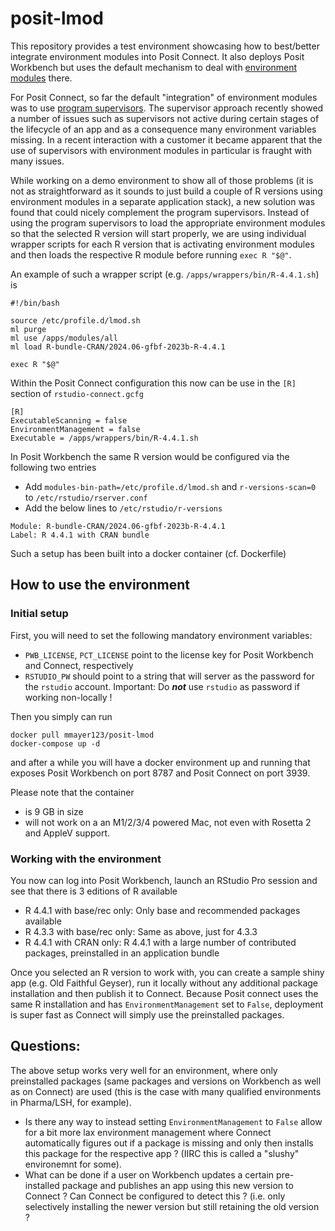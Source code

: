 # posit-lmod

This repository provides a test environment showcasing how to best/better integrate environment modules into Posit Connect. It also deploys Posit Workbench but uses the default mechanism to deal with [environment modules](https://docs.posit.co/ide/server-pro/r/using_multiple_versions_of_r.html#modules) there. 

For Posit Connect, so far the default "integration" of environment modules was to use [program supervisors](https://docs.posit.co/connect/admin/process-management/index.html#program-supervisors). The supervisor approach recently showed a number of issues such as supervisors not active during certain stages of the lifecycle of an app and as a consequence many environment variables missing. In a recent interaction with a customer it became apparent that the use of supervisors with environment modules in particular is fraught with many issues. 

While working on a demo environment to show all of those problems (it is not as straightforward as it sounds to just build a couple of R versions using environment modules in a separate application stack), a new solution was found that could nicely complement the program supervisors. Instead of using the program supervisors to load the appropriate environment modules so that the selected R version will start properly, we are using individual wrapper scripts for each R version that is activating environment modules and then loads the respective R module before running `exec R "$@"`. 

An example of such a wrapper script (e.g. `/apps/wrappers/bin/R-4.4.1.sh`) is 

```
#!/bin/bash

source /etc/profile.d/lmod.sh 
ml purge 
ml use /apps/modules/all
ml load R-bundle-CRAN/2024.06-gfbf-2023b-R-4.4.1

exec R "$@"
```

Within the Posit Connect configuration this now can be use in the `[R]` section of `rstudio-connect.gcfg`

```
[R]
ExecutableScanning = false
EnvironmentManagement = false
Executable = /apps/wrappers/bin/R-4.4.1.sh
```

In Posit Workbench the same R version would be configured via the following two entries

* Add `modules-bin-path=/etc/profile.d/lmod.sh` and `r-versions-scan=0` to `/etc/rstudio/rserver.conf`
* Add the below lines to `/etc/rstudio/r-versions`
```
Module: R-bundle-CRAN/2024.06-gfbf-2023b-R-4.4.1
Label: R 4.4.1 with CRAN bundle
```

Such a setup has been built into a docker container (cf. Dockerfile) 

## How to use the environment

### Initial setup 

First, you will need to set the following mandatory environment variables: 
* `PWB_LICENSE`, `PCT_LICENSE` point to the license key for Posit Workbench and Connect, respectively
* `RSTUDIO_PW` should point to a string that will server as the password for the `rstudio` account. Important: Do ***not*** use `rstudio` as password if working non-locally !

Then you simply can run 
```
docker pull mmayer123/posit-lmod
docker-compose up -d 
```

and after a while you will have a docker environment up and running that exposes Posit Workbench on port 8787 and Posit Connect on port 3939.

Please note that the container 
* is 9 GB in size
* will not work on a an M1/2/3/4 powered Mac, not even with Rosetta 2 and AppleV support. 

### Working with the environment

You now can log into Posit Workbench, launch an RStudio Pro session and see that there is 3 editions of R available 
* R 4.4.1 with base/rec only: Only base and recommended packages available
* R 4.3.3 with base/rec only: Same as above, just for 4.3.3
* R 4.4.1 with CRAN only: R 4.4.1 with a large number of contributed packages, preinstalled in an application bundle

Once you selected an R version to work with, you can create a sample shiny app (e.g. Old Faithful Geyser), run it locally without any additional package installation and then publish it to Connect. Because Posit connect uses the same R installation and has `EnvironmentManagement` set to `False`, deployment is super fast as Connect will simply use the preinstalled packages. 


## Questions:

The above setup works very well for an environment, where only preinstalled packages (same packages and versions on Workbench as well as on Connect) are used (this is the case with many qualified environments in Pharma/LSH, for example). 

* Is there any way to instead setting `EnvironmentManagement` to `False` allow for a bit more lax environment management where Connect automatically figures out if a package is missing and only then installs this package for the respective app ? (IIRC this is called a "slushy" environemnt for some).
* What can be done if a user on Workbench updates a certain pre-installed package and publishes an app using this new version to Connect ? Can Connect be configured to detect this ? (i.e. only selectively installing the newer version but still retaining the old version ?

